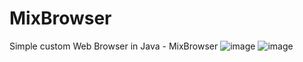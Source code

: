 # MixBrowser

Simple custom Web Browser in Java - MixBrowser 
![image](https://user-images.githubusercontent.com/12392300/228969906-63d5ec4d-a65b-457f-93ec-f675a77c5733.png)
![image](https://user-images.githubusercontent.com/12392300/228970054-3b2ae0e9-67f4-423c-9f3f-fbc92219ad9d.png)

